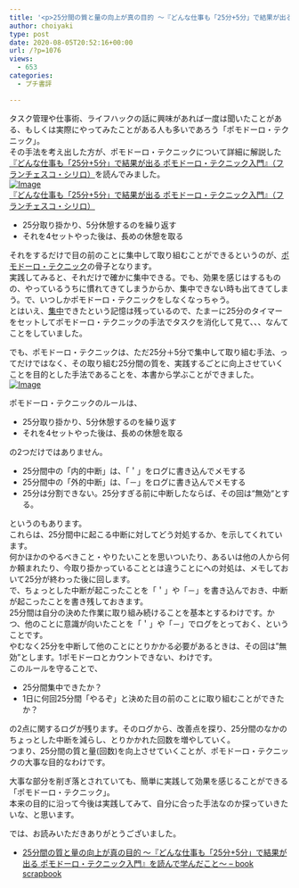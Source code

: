 ```yaml
---
title: '<p>25分間の質と量の向上が真の目的 〜『どんな仕事も「25分+5分」で結果が出る ポモドーロ・テクニック入門』を読んで学んだこと〜<br />'
author: choiyaki
type: post
date: 2020-08-05T20:52:16+00:00
url: /?p=1076
views:
  - 653
categories:
  - プチ書評

---
```

タスク管理や仕事術、ライフハックの話に興味があれば一度は聞いたことがある、もしくは実際にやってみたことがある人も多いであろう「ポモドーロ・テクニック」。  
その手法を考え出した方が、ポモドーロ・テクニックについて詳細に解説した[『どんな仕事も「25分+5分」で結果が出る ポモドーロ・テクニック入門』（フランチェスコ・シリロ）][1]を読んでみました。  
[![Image][2]][3]  
[『どんな仕事も「25分+5分」で結果が出る ポモドーロ・テクニック入門』（フランチェスコ・シリロ）][3]

  * 25分取り掛かり、5分休憩するのを繰り返す
  * それを4セットやった後は、長めの休憩を取る

それをするだけで目の前のことに集中して取り組むことができるというのが、[ポモドーロ・テクニック][4]の骨子となります。  
実践してみると、それだけで確かに集中できる。でも、効果を感じはするものの、やっているうちに慣れてきてしまうからか、集中できない時も出てきてしまう。で、いつしかポモドーロ・テクニックをしなくなっちゃう。  
とはいえ、[集中][5]できたという記憶は残っているので、たまーに25分のタイマーをセットしてポモドーロ・テクニックの手法でタスクを消化して見て、、、なんてことをしていました。

でも、ポモドーロ・テクニックは、ただ25分＋5分で集中して取り組む手法、ってだけではなく、その取り組む25分間の質を、実践するごとに向上させていくことを目的とした手法であることを、本書から学ぶことができました。  
[![Image][6]][7]

ポモドーロ・テクニックのルールは、

  * 25分取り掛かり、5分休憩するのを繰り返す
  * それを4セットやった後は、長めの休憩を取る

の2つだけではありません。

  * 25分間中の「内的中断」は、「＇」をログに書き込んでメモする
  * 25分間中の「外的中断」は、「－」をログに書き込んでメモする
  * 25分は分割できない。25分すぎる前に中断したならば、その回は“無効“とする。

というのもあります。  
これらは、25分間中に起こる中断に対してどう対処するか、を示してくれています。  
何かほかのやるべきこと・やりたいことを思いついたり、あるいは他の人から何か頼まれたり、今取り掛かっていることとは違うことにへの対処は、メモしておいて25分が終わった後に回します。  
で、ちょっとした中断が起こったことを「＇」や「－」を書き込んでおき、中断が起こったことを書き残しておきます。  
25分間は自分の決めた作業に取り組み続けることを基本とするわけです。かつ、他のことに意識が向いたことを「＇」や「－」でログをとっておく、ということです。  
やむなく25分を中断して他のことにとりかかる必要があるときは、その回は&#8221;無効&#8221;とします。1ポモドーロとカウントできない、わけです。  
このルールを守ることで、

  * 25分間集中できたか？
  * 1日に何回25分間「やるぞ」と決めた目の前のことに取り組むことができたか？

の2点に関するログが残ります。そのログから、改善点を探り、25分間のなかのちょっとした中断を減らし、とりかかれた回数を増やしていく。  
つまり、25分間の質と量(回数)を向上させていくことが、ポモドーロ・テクニックの大事な目的なわけです。

大事な部分を削ぎ落とされていても、簡単に実践して効果を感じることができる「ポモドーロ・テクニック」。  
本来の目的に沿って今後は実践してみて、自分に合った手法なのか探っていきたいな、と思います。

では、お読みいただきありがとうございました。

  * [25分間の質と量の向上が真の目的 〜『どんな仕事も「25分+5分」で結果が出る ポモドーロ・テクニック入門』を読んで学んだこと〜 &#8211; book scrapbook][8]

 [1]: https://scrapbox.io/choiyaki-hondana/%E3%80%8E%E3%81%A9%E3%82%93%E3%81%AA%E4%BB%95%E4%BA%8B%E3%82%82%E3%80%8C25%E5%88%86+5%E5%88%86%E3%80%8D%E3%81%A7%E7%B5%90%E6%9E%9C%E3%81%8C%E5%87%BA%E3%82%8B_%E3%83%9D%E3%83%A2%E3%83%89%E3%83%BC%E3%83%AD%E3%83%BB%E3%83%86%E3%82%AF%E3%83%8B%E3%83%83%E3%82%AF%E5%85%A5%E9%96%80%E3%80%8F%EF%BC%88%E3%83%95%E3%83%A9%E3%83%B3%E3%83%81%E3%82%A7%E3%82%B9%E3%82%B3%E3%83%BB%E3%82%B7%E3%83%AA%E3%83%AD%EF%BC%89
 [2]: https://gyazo.com/9dfa9d24b1ee8fcf24a0a454f40f8811/thumb/1000
 [3]: https://amzn.to/304GWXA
 [4]: https://scrapbox.io/choiyaki-hondana/%E3%83%9D%E3%83%A2%E3%83%89%E3%83%BC%E3%83%AD%E3%83%BB%E3%83%86%E3%82%AF%E3%83%8B%E3%83%83%E3%82%AF
 [5]: https://scrapbox.io/choiyaki-hondana/%E9%9B%86%E4%B8%AD
 [6]: https://gyazo.com/8a3441c6bec67e32563501775e30c8f5/thumb/1000
 [7]: https://gyazo.com/8a3441c6bec67e32563501775e30c8f5
 [8]: https://scrapbox.io/choiyaki-hondana/25%E5%88%86%E9%96%93%E3%81%AE%E8%B3%AA%E3%81%A8%E9%87%8F%E3%81%AE%E5%90%91%E4%B8%8A%E3%81%8C%E7%9C%9F%E3%81%AE%E7%9B%AE%E7%9A%84_%E3%80%9C%E3%80%8E%E3%81%A9%E3%82%93%E3%81%AA%E4%BB%95%E4%BA%8B%E3%82%82%E3%80%8C25%E5%88%86+5%E5%88%86%E3%80%8D%E3%81%A7%E7%B5%90%E6%9E%9C%E3%81%8C%E5%87%BA%E3%82%8B_%E3%83%9D%E3%83%A2%E3%83%89%E3%83%BC%E3%83%AD%E3%83%BB%E3%83%86%E3%82%AF%E3%83%8B%E3%83%83%E3%82%AF%E5%85%A5%E9%96%80%E3%80%8F%E3%82%92%E8%AA%AD%E3%82%93%E3%81%A7%E5%AD%A6%E3%82%93%E3%81%A0%E3%81%93%E3%81%A8%E3%80%9C
